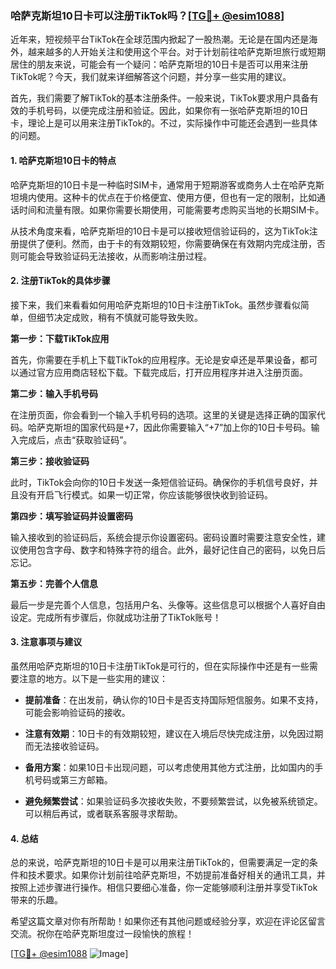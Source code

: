 ### 哈萨克斯坦10日卡可以注册TikTok吗？[[TG💪+ @esim1088](https://t.me/s/esim1088)]

近年来，短视频平台TikTok在全球范围内掀起了一股热潮。无论是在国内还是海外，越来越多的人开始关注和使用这个平台。对于计划前往哈萨克斯坦旅行或短期居住的朋友来说，可能会有一个疑问：哈萨克斯坦的10日卡是否可以用来注册TikTok呢？今天，我们就来详细解答这个问题，并分享一些实用的建议。

首先，我们需要了解TikTok的基本注册条件。一般来说，TikTok要求用户具备有效的手机号码，以便完成注册和验证。因此，如果你有一张哈萨克斯坦的10日卡，理论上是可以用来注册TikTok的。不过，实际操作中可能还会遇到一些具体的问题。

#### 1. **哈萨克斯坦10日卡的特点**

哈萨克斯坦的10日卡是一种临时SIM卡，通常用于短期游客或商务人士在哈萨克斯坦境内使用。这种卡的优点在于价格便宜、使用方便，但也有一定的限制，比如通话时间和流量有限。如果你需要长期使用，可能需要考虑购买当地的长期SIM卡。

从技术角度来看，哈萨克斯坦的10日卡是可以接收短信验证码的，这为TikTok注册提供了便利。然而，由于卡的有效期较短，你需要确保在有效期内完成注册，否则可能会导致验证码无法接收，从而影响注册过程。

#### 2. **注册TikTok的具体步骤**

接下来，我们来看看如何用哈萨克斯坦的10日卡注册TikTok。虽然步骤看似简单，但细节决定成败，稍有不慎就可能导致失败。

**第一步：下载TikTok应用**

首先，你需要在手机上下载TikTok的应用程序。无论是安卓还是苹果设备，都可以通过官方应用商店轻松下载。下载完成后，打开应用程序并进入注册页面。

**第二步：输入手机号码**

在注册页面，你会看到一个输入手机号码的选项。这里的关键是选择正确的国家代码。哈萨克斯坦的国家代码是+7，因此你需要输入“+7”加上你的10日卡号码。输入完成后，点击“获取验证码”。

**第三步：接收验证码**

此时，TikTok会向你的10日卡发送一条短信验证码。确保你的手机信号良好，并且没有开启飞行模式。如果一切正常，你应该能够很快收到验证码。

**第四步：填写验证码并设置密码**

输入接收到的验证码后，系统会提示你设置密码。密码设置时需要注意安全性，建议使用包含字母、数字和特殊字符的组合。此外，最好记住自己的密码，以免日后忘记。

**第五步：完善个人信息**

最后一步是完善个人信息，包括用户名、头像等。这些信息可以根据个人喜好自由设定。完成所有步骤后，你就成功注册了TikTok账号！

#### 3. **注意事项与建议**

虽然用哈萨克斯坦的10日卡注册TikTok是可行的，但在实际操作中还是有一些需要注意的地方。以下是一些实用的建议：

- **提前准备**：在出发前，确认你的10日卡是否支持国际短信服务。如果不支持，可能会影响验证码的接收。
  
- **注意有效期**：10日卡的有效期较短，建议在入境后尽快完成注册，以免因过期而无法接收验证码。

- **备用方案**：如果10日卡出现问题，可以考虑使用其他方式注册，比如国内的手机号码或第三方邮箱。

- **避免频繁尝试**：如果验证码多次接收失败，不要频繁尝试，以免被系统锁定。可以稍后再试，或者联系客服寻求帮助。

#### 4. **总结**

总的来说，哈萨克斯坦的10日卡是可以用来注册TikTok的，但需要满足一定的条件和技术要求。如果你计划前往哈萨克斯坦，不妨提前准备好相关的通讯工具，并按照上述步骤进行操作。相信只要细心准备，你一定能够顺利注册并享受TikTok带来的乐趣。

希望这篇文章对你有所帮助！如果你还有其他问题或经验分享，欢迎在评论区留言交流。祝你在哈萨克斯坦度过一段愉快的旅程！

[[TG💪+ @esim1088](https://t.me/s/esim1088) ![Image](https://i.postimg.cc/4NQfJmqS/Snipaste-2025-05-13-00-14-12.png)]